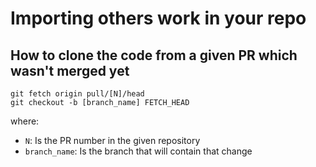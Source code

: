 # Importing others work in your repo

## How to clone the code from a given PR which wasn't merged yet

```
git fetch origin pull/[N]/head
git checkout -b [branch_name] FETCH_HEAD
```

where:

- `N`: Is the PR number in the given repository
- `branch_name`: Is the branch that will contain that change
